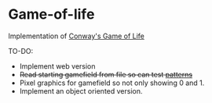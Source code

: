 # Game-of-life
Implementation of [Conway's Game of Life](https://en.wikipedia.org/wiki/Conway's_Game_of_Life)

TO-DO:
* Implement web version
* <s>Read starting gamefield from file so can test [patterns](https://en.wikipedia.org/wiki/Conway's_Game_of_Life#Examples_of_patterns)</s>
* Pixel graphics for gamefield so not only showing 0 and 1.
* Implement an object oriented version.
